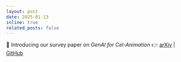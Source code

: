 ```yaml
---
layout: post
date: 2025-01-13
inline: true
related_posts: false
---
```


🎨 Introducing our survey paper on _GenAI for Cel-Animation_
👉 [arXiv](https://arxiv.org/abs/2501.06250) | [GitHub](https://github.com/yunlong10/Awesome-AI4Animation)
